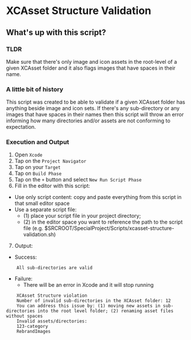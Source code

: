 # XCAsset Structure Validation

## What's up with this script?

### TLDR
Make sure that there's only image and icon assets in the root-level of a given XCAsset folder and it also flags images that have spaces in their name.

### A little bit of history
This script was created to be able to validate if a given XCAsset folder has anything beside image and icon sets.
If there's any sub-directory or any images that have spaces in their names then this script will throw an error informing how many directories and/or assets are not conforming to expectation.

### Execution and Output

1. Open `Xcode`
2. Tap on the `Project Navigator`
3. Tap on your `Target`
4. Tap on `Build Phase`
5. Tap on the `+` button and select `New Run Script Phase`
6. Fill in the editor with this script:
- Use only script content: copy and paste everything from this script in that small editor space
- Use a separate script file: 
    - (1) place your script file in your project directory; 
    - (2) in the editor space you want to reference the path to the script file (e.g. $SRCROOT/SpecialProject/Scripts/xcasset-structure-validation.sh)
7. Output:
- Success:
```
    All sub-directories are valid
```
- Failure:
    - There will be an error in Xcode and it will stop running
```
    XCAsset Structure violation
	Number of invalid sub-directories in the XCAsset folder: 12
	You can address this issue by: (1) moving new assets in sub-directories into the root level folder; (2) renaming asset files without spaces
	Invalid assets/directories:
    123-category
    RebrandImages
```